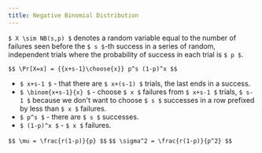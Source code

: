 ```yaml
---
title: Negative Binomial Distribution
---
```


`$ X \sim NB(s,p) $` denotes a random variable equal to the number of
failures seen before the `$ s $`-th success in a series of random,
independent trials where the probability of success in each trial
is `$ p $`.

`$$
\Pr[X=x] = {{x+s-1}\choose{x}} p^s (1-p)^x
$$`

 - `$ x+s-1 $` - that there are `$ x+(s-1) $` trials, the last ends in a success.
 - `$ \binom{x+s-1}{x} $` - choose `$ x $` failures from `$ x+s-1 $` trials, `$ s-1 $` because
 we don't want to choose `$ s $` successes in a row prefixed by less than `$ x $` failures.
 - `$ p^s $` - there are `$ s $` successes.
 - `$ (1-p)^x $` - `$ x $` failures.

`$$ \mu = \frac{r(1-p)}{p} $$`
`$$ \sigma^2 = \frac{r(1-p)}{p^2} $$`
